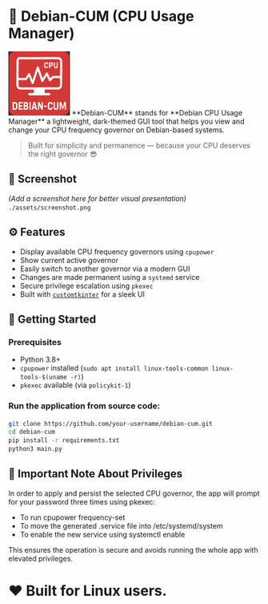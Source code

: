 # 🧠 Debian-CUM (CPU Usage Manager)
<img src="./debian-cum.png">
**Debian-CUM** stands for **Debian CPU Usage Manager** 
a lightweight, dark-themed GUI tool that helps you view and change your CPU frequency governor on Debian-based systems.

> Built for simplicity and permanence — because your CPU deserves the right governor 😎


## 📸 Screenshot

*(Add a screenshot here for better visual presentation)*  
`./assets/screenshot.png`

## ⚙️ Features

- Display available CPU frequency governors using `cpupower`
- Show current active governor
- Easily switch to another governor via a modern GUI
- Changes are made permanent using a `systemd` service
- Secure privilege escalation using `pkexec`
- Built with [`customtkinter`](https://github.com/TomSchimansky/CustomTkinter) for a sleek UI

## 🚀 Getting Started

### Prerequisites

- Python 3.8+
- `cpupower` installed (`sudo apt install linux-tools-common linux-tools-$(uname -r)`)
- `pkexec` available (via `policykit-1`)

### Run the application from source code:

```bash
git clone https://github.com/your-username/debian-cum.git
cd debian-cum
pip install -r requirements.txt
python3 main.py
```

## 🔐 Important Note About Privileges
In order to apply and persist the selected CPU governor, the app will prompt for your password three times using pkexec:

- To run cpupower frequency-set
- To move the generated .service file into /etc/systemd/system
- To enable the new service using systemctl enable

This ensures the operation is secure and avoids running the whole app with elevated privileges.

# ❤️ Built for Linux users.
